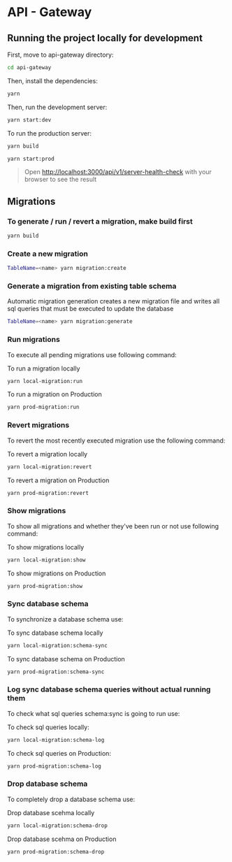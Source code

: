 # API - Gateway

## Running the project locally for development

First, move to api-gateway directory:

```bash
cd api-gateway
```

Then, install the dependencies:

```bash
yarn
```

Then, run the development server:

```bash
yarn start:dev
```

To run the production server:

```bash
yarn build
```

```bash
yarn start:prod
```

> Open [http://localhost:3000/api/v1/server-health-check](http://localhost:3000/api/v1/server-health-check) with your browser to see the result


## Migrations

### To generate / run / revert a migration, make build first

```bash
yarn build
```

### Create a new migration

```bash
TableName=<name> yarn migration:create
```

### Generate a migration from existing table schema <br />

Automatic migration generation creates a new migration file and writes all sql queries that must be executed to update the database

```bash
TableName=<name> yarn migration:generate
```

### Run migrations <br />

To execute all pending migrations use following command:

To run a migration locally

```bash
yarn local-migration:run
```

To run a migration on Production

```bash
yarn prod-migration:run
```

### Revert migrations <br />

To revert the most recently executed migration use the following command:

To revert a migration locally

```bash
yarn local-migration:revert
```

To revert a migration on Production

```bash
yarn prod-migration:revert
```

### Show migrations <br />

To show all migrations and whether they've been run or not use following command:

To show migrations locally

```bash
yarn local-migration:show
```

To show migrations on Production

```bash
yarn prod-migration:show
```

### Sync database schema <br />

To synchronize a database schema use:

To sync database schema locally

```bash
yarn local-migration:schema-sync
```

To sync database schema on Production

```bash
yarn prod-migration:schema-sync
```

### Log sync database schema queries without actual running them <br />

To check what sql queries schema:sync is going to run use:

To check sql queries locally:

```bash
yarn local-migration:schema-log
```

To check sql queries on Production:

```bash
yarn prod-migration:schema-log
```

### Drop database schema <br />

To completely drop a database schema use:

Drop database scehma locally

```bash
yarn local-migration:schema-drop
```

Drop database scehma on Production

```bash
yarn prod-migration:schema-drop
```

